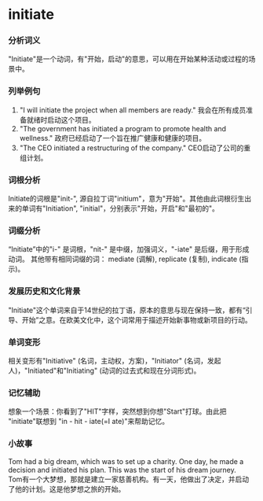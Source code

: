# initiate

### 分析词义

  

"Initiate"是一个动词，有"开始，启动"的意思，可以用在开始某种活动或过程的场景中。

  

### 列举例句

  

1.  "I will initiate the project when all members are ready." 我会在所有成员准备就绪时启动这个项目。
2.  "The government has initiated a program to promote health and wellness." 政府已经启动了一个旨在推广健康和健康的项目。
3.  "The CEO initiated a restructuring of the company." CEO启动了公司的重组计划。

  

### 词根分析

  

Initiate的词根是"init-", 源自拉丁词"initium"，意为"开始"。其他由此词根衍生出来的单词有"Initiation", "initial"，分别表示"开始，开启"和"最初的"。

  

### 词缀分析

  

“Initiate”中的"i-" 是词根，"nit-" 是中缀，加强词义，"-iate" 是后缀，用于形成动词。 其他带有相同词缀的词： mediate (调解), replicate (复制), indicate (指示)。

  

### 发展历史和文化背景

  

"Initiate"这个单词来自于14世纪的拉丁语，原本的意思与现在保持一致，都有“引导、开始”之意。在欧美文化中，这个词常用于描述开始新事物或新项目的行动。

  

### 单词变形

  

相关变形有"Initiative" (名词，主动权，方案)，"Initiator" (名词，发起人)，"Initiated"和"Initiating" (动词的过去式和现在分词形式)。

  

### 记忆辅助

  

想象一个场景：你看到了"HIT"字样，突然想到你想"Start"打球。由此把 "initiate"联想到 "in - hit - iate(=I ate)"来帮助记忆。

  

### 小故事

  

Tom had a big dream, which was to set up a charity. One day, he made a decision and initiated his plan. This was the start of his dream journey.  
Tom有一个大梦想，那就是建立一家慈善机构。有一天，他做出了决定，并启动了他的计划。这是他梦想之旅的开始。
